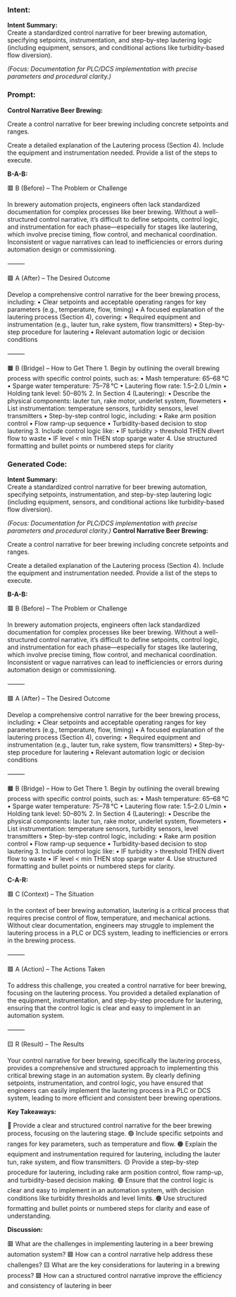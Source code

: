 ### Intent:
**Intent Summary:**  
Create a standardized control narrative for beer brewing automation, specifying setpoints, instrumentation, and step-by-step lautering logic (including equipment, sensors, and conditional actions like turbidity-based flow diversion).  

*(Focus: Documentation for PLC/DCS implementation with precise parameters and procedural clarity.)*

### Prompt:
**Control Narrative Beer Brewing:**

Create a control narrative for beer brewing including concrete setpoints and ranges.

Create a detailed explanation of the Lautering process (Section 4). Include the equipment and instrumentation needed. Provide a list of the steps to execute.

**B-A-B:**

🟥 B (Before) – The Problem or Challenge

In brewery automation projects, engineers often lack standardized documentation for complex processes like beer brewing. Without a well-structured control narrative, it’s difficult to define setpoints, control logic, and instrumentation for each phase—especially for stages like lautering, which involve precise timing, flow control, and mechanical coordination. Inconsistent or vague narratives can lead to inefficiencies or errors during automation design or commissioning.

⸻

🟩 A (After) – The Desired Outcome

Develop a comprehensive control narrative for the beer brewing process, including:
	•	Clear setpoints and acceptable operating ranges for key parameters (e.g., temperature, flow, timing)
	•	A focused explanation of the lautering process (Section 4), covering:
	•	Required equipment and instrumentation (e.g., lauter tun, rake system, flow transmitters)
	•	Step-by-step procedure for lautering
	•	Relevant automation logic or decision conditions

⸻

🟧 B (Bridge) – How to Get There
	1.	Begin by outlining the overall brewing process with specific control points, such as:
	•	Mash temperature: 65–68 °C
	•	Sparge water temperature: 75–78 °C
	•	Lautering flow rate: 1.5–2.0 L/min
	•	Holding tank level: 50–80%
	2.	In Section 4 (Lautering):
	•	Describe the physical components: lauter tun, rake motor, underlet system, flowmeters
	•	List instrumentation: temperature sensors, turbidity sensors, level transmitters
	•	Step-by-step control logic, including:
	•	Rake arm position control
	•	Flow ramp-up sequence
	•	Turbidity-based decision to stop lautering
	3.	Include control logic like:
	•	IF turbidity > threshold THEN divert flow to waste
	•	IF level < min THEN stop sparge water
	4.	Use structured formatting and bullet points or numbered steps for clarity

### Generated Code:
**Intent Summary:**  
Create a standardized control narrative for beer brewing automation, specifying setpoints, instrumentation, and step-by-step lautering logic (including equipment, sensors, and conditional actions like turbidity-based flow diversion).  

*(Focus: Documentation for PLC/DCS implementation with precise parameters and procedural clarity.)*
**Control Narrative Beer Brewing:**

Create a control narrative for beer brewing including concrete setpoints and ranges.

Create a detailed explanation of the Lautering process (Section 4). Include the equipment and instrumentation needed. Provide a list of the steps to execute.

**B-A-B:**

🟥 B (Before) – The Problem or Challenge

In brewery automation projects, engineers often lack standardized documentation for complex processes like beer brewing. Without a well-structured control narrative, it’s difficult to define setpoints, control logic, and instrumentation for each phase—especially for stages like lautering, which involve precise timing, flow control, and mechanical coordination. Inconsistent or vague narratives can lead to inefficiencies or errors during automation design or commissioning.

⸻

🟩 A (After) – The Desired Outcome

Develop a comprehensive control narrative for the beer brewing process, including:
	•	Clear setpoints and acceptable operating ranges for key parameters (e.g., temperature, flow, timing)
	•	A focused explanation of the lautering process (Section 4), covering:
	•	Required equipment and instrumentation (e.g., lauter tun, rake system, flow transmitters)
	•	Step-by-step procedure for lautering
	•	Relevant automation logic or decision conditions

⸻

🟧 B (Bridge) – How to Get There
	1.	Begin by outlining the overall brewing process with specific control points, such as:
	•	Mash temperature: 65–68 °C
	•	Sparge water temperature: 75–78 °C
	•	Lautering flow rate: 1.5–2.0 L/min
	•	Holding tank level: 50–80%
	2.	In Section 4 (Lautering):
	•	Describe the physical components: lauter tun, rake motor, underlet system, flowmeters
	•	List instrumentation: temperature sensors, turbidity sensors, level transmitters
	•	Step-by-step control logic, including:
	•	Rake arm position control
	•	Flow ramp-up sequence
	•	Turbidity-based decision to stop lautering
	3.	Include control logic like:
	•	IF turbidity > threshold THEN divert flow to waste
	•	IF level < min THEN stop sparge water
	4.	Use structured formatting and bullet points or numbered steps for clarity.

**C-A-R:**

🟥 C (Context) – The Situation

In the context of beer brewing automation, lautering is a critical process that requires precise control of flow, temperature, and mechanical actions. Without clear documentation, engineers may struggle to implement the lautering process in a PLC or DCS system, leading to inefficiencies or errors in the brewing process.

⸻

🟩 A (Action) – The Actions Taken

To address this challenge, you created a control narrative for beer brewing, focusing on the lautering process. You provided a detailed explanation of the equipment, instrumentation, and step-by-step procedure for lautering, ensuring that the control logic is clear and easy to implement in an automation system.

⸻

🟨 R (Result) – The Results

Your control narrative for beer brewing, specifically the lautering process, provides a comprehensive and structured approach to implementing this critical brewing stage in an automation system. By clearly defining setpoints, instrumentation, and control logic, you have ensured that engineers can easily implement the lautering process in a PLC or DCS system, leading to more efficient and consistent beer brewing operations.

**Key Takeaways:**

🔴	Provide a clear and structured control narrative for the beer brewing process, focusing on the lautering stage.
🟢	Include specific setpoints and ranges for key parameters, such as temperature and flow.
🟠	Explain the equipment and instrumentation required for lautering, including the lauter tun, rake system, and flow transmitters.
🟡	Provide a step-by-step procedure for lautering, including rake arm position control, flow ramp-up, and turbidity-based decision making.
🟢	Ensure that the control logic is clear and easy to implement in an automation system, with decision conditions like turbidity thresholds and level limits.
🟠	Use structured formatting and bullet points or numbered steps for clarity and ease of understanding.

**Discussion:**

🟥	What are the challenges in implementing lautering in a beer brewing automation system?
🟩	How can a control narrative help address these challenges?
🟨	What are the key considerations for lautering in a brewing process?
🟩	How can a structured control narrative improve the efficiency and consistency of lautering in beer
